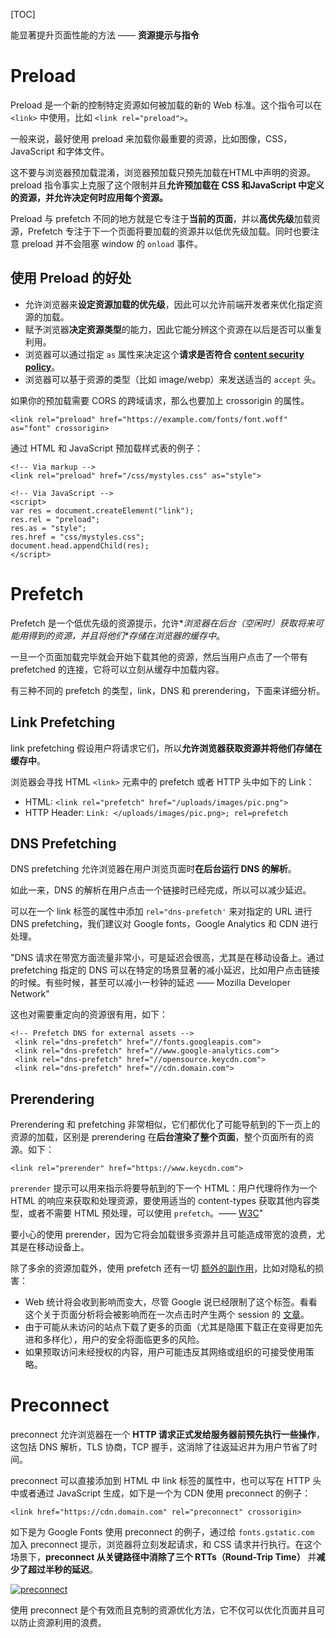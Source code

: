 [TOC]

能显著提升页面性能的方法 —— **资源提示与指令**



# Preload

Preload 是一个新的控制特定资源如何被加载的新的 Web 标准。这个指令可以在 `<link>` 中使用，比如 `<link rel="preload">`。

一般来说，最好使用 preload 来加载你最重要的资源，比如图像，CSS，JavaScript 和字体文件。

这不要与浏览器预加载混淆，浏览器预加载只预先加载在HTML中声明的资源。preload 指令事实上克服了这个限制并且**允许预加载在 CSS 和JavaScript 中定义的资源，并允许决定何时应用每个资源。**

Preload 与 prefetch 不同的地方就是它专注于**当前的页面**，并以**高优先级**加载资源，Prefetch 专注于下一个页面将要加载的资源并以低优先级加载。同时也要注意 preload 并不会阻塞 window 的 `onload` 事件。



## 使用 Preload 的好处

- 允许浏览器来**设定资源加载的优先级**，因此可以允许前端开发者来优化指定资源的加载。
- 赋予浏览器**决定资源类型**的能力，因此它能分辨这个资源在以后是否可以重复利用。
- 浏览器可以通过指定 `as` 属性来决定这个**请求是否符合 [content security policy](https://www.keycdn.com/support/content-security-policy/)**。
- 浏览器可以基于资源的类型（比如 image/webp）来发送适当的 `accept` 头。



如果你的预加载需要 CORS 的跨域请求，那么也要加上 crossorigin 的属性。

```
<link rel="preload" href="https://example.com/fonts/font.woff" as="font" crossorigin>
```



通过 HTML 和 JavaScript 预加载样式表的例子：

```
<!-- Via markup -->
<link rel="preload" href="/css/mystyles.css" as="style">
```



```
<!-- Via JavaScript --> 
<script> 
var res = document.createElement("link"); 
res.rel = "preload"; 
res.as = "style"; 
res.href = "css/mystyles.css"; 
document.head.appendChild(res); 
</script>
```



# Prefetch

Prefetch 是一个低优先级的资源提示，允许**浏览器在后台（空闲时）*获取将来可能用得到的资源，并且将他们\*存储在浏览器的缓存中**。

一旦一个页面加载完毕就会开始下载其他的资源，然后当用户点击了一个带有 prefetched 的连接，它将可以立刻从缓存中加载内容。

有三种不同的 prefetch 的类型，link，DNS 和 prerendering，下面来详细分析。



## Link Prefetching

link prefetching 假设用户将请求它们，所以**允许浏览器获取资源并将他们存储在缓存中**。

浏览器会寻找 HTML `<link>` 元素中的 prefetch 或者 HTTP 头中如下的 Link：

- HTML: `<link rel="prefetch" href="/uploads/images/pic.png">`
- HTTP Header: `Link: </uploads/images/pic.png>; rel=prefetch`

 

## DNS Prefetching

DNS prefetching 允许浏览器在用户浏览页面时**在后台运行 DNS 的解析**。

如此一来，DNS 的解析在用户点击一个链接时已经完成，所以可以减少延迟。

可以在一个 link 标签的属性中添加 `rel="dns-prefetch'` 来对指定的 URL 进行 DNS prefetching，我们建议对 Google fonts，Google Analytics 和 CDN 进行处理。

"DNS 请求在带宽方面流量非常小，可是延迟会很高，尤其是在移动设备上。通过 prefetching 指定的 DNS 可以在特定的场景显著的减小延迟，比如用户点击链接的时候。有些时候，甚至可以减小一秒钟的延迟 —— Mozilla Developer Network"

这也对需要重定向的资源很有用，如下：

```
<!-- Prefetch DNS for external assets -->
 <link rel="dns-prefetch" href="//fonts.googleapis.com">
 <link rel="dns-prefetch" href="//www.google-analytics.com"> 
 <link rel="dns-prefetch" href="//opensource.keycdn.com">
 <link rel="dns-prefetch" href="//cdn.domain.com">
```



## Prerendering

Prerendering 和 prefetching 非常相似，它们都优化了可能导航到的下一页上的资源的加载，区别是 prerendering 在**后台渲染了整个页面**，整个页面所有的资源。如下：

```
<link rel="prerender" href="https://www.keycdn.com">
```

`prerender` 提示可以用来指示将要导航到的下一个 HTML：用户代理将作为一个 HTML 的响应来获取和处理资源，要使用适当的 content-types 获取其他内容类型，或者不需要 HTML 预处理，可以使用 `prefetch`。—— [W3C](https://www.w3.org/TR/resource-hints/#h-note2)"



要小心的使用 prerender，因为它将会加载很多资源并且可能造成带宽的浪费，尤其是在移动设备上。

除了多余的资源加载外，使用 prefetch 还有一切 [额外的副作用](https://en.wikipedia.org/wiki/Link_prefetching#Issues_and_criticisms)，比如对隐私的损害：

- Web 统计将会收到影响而变大，尽管 Google 说已经限制了这个标签。看看这个关于页面分析将会被影响而在一次点击时产生两个 session 的 [文章](http://www.scl.com/insights/blog/google-chrome-prefetchprerender-inflating-web-analytics-stats/)。
- 由于可能从未访问的站点下载了更多的页面（尤其是隐匿下载正在变得更加先进和多样化），用户的安全将面临更多的风险。
- 如果预取访问未经授权的内容，用户可能违反其网络或组织的可接受使用策略。



# Preconnect

preconnect 允许浏览器在一个 **HTTP 请求正式发给服务器前预先执行一些操作**，这包括 DNS 解析，TLS 协商，TCP 握手，这消除了往返延迟并为用户节省了时间。



preconnect 可以直接添加到 HTML 中 link 标签的属性中，也可以写在 HTTP 头中或者通过 JavaScript 生成，如下是一个为 CDN 使用 preconnect 的例子：

```
<link href="https://cdn.domain.com" rel="preconnect" crossorigin>
```



如下是为 Google Fonts 使用 preconnect 的例子，通过给 `fonts.gstatic.com` 加入 preconnect 提示，浏览器将立刻发起请求，和 CSS 请求并行执行。在这个场景下，**preconnect 从关键路径中消除了三个 RTTs（Round-Trip Time）** 并**减少了超过半秒的延迟**。

[![preconnect](https://user-images.githubusercontent.com/12322740/43249884-7f11b50a-90ee-11e8-8f38-c54286eeb039.png)](https://user-images.githubusercontent.com/12322740/43249884-7f11b50a-90ee-11e8-8f38-c54286eeb039.png)

使用 preconnect 是个有效而且克制的资源优化方法，它不仅可以优化页面并且可以防止资源利用的浪费。

